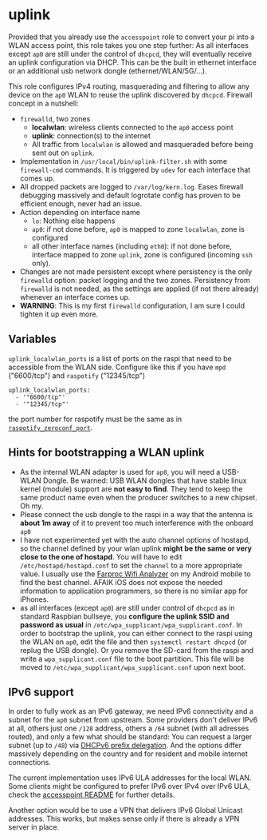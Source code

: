 # uplink

Provided that you already use the `accesspoint` role to convert your pi into a WLAN access point, this role takes you one step further: As all interfaces except `ap0` are still under the control of `dhcpcd`, they will eventually receive an uplink configuration via DHCP. This can be the built in ethernet interface or an additional usb network dongle (ethernet/WLAN/5G/...).

This role configures IPv4 routing, masquerading and filtering to allow any device on the `ap0` WLAN to reuse the uplink discovered by `dhcpcd`.
Firewall concept in a nutshell:

* `firewalld`, two zones
  * **localwlan**: wireless clients connected to the `ap0` access point
  * **uplink**: connection(s) to the internet
  * All traffic from `localwlan` is allowed and masqueraded before being sent out on `uplink`.
* Implementation in `/usr/local/bin/uplink-filter.sh` with some `firewall-cmd` commands. It is triggered by `udev` for each interface that comes up.
* All dropped packets are logged to `/var/log/kern.log`. Eases firewall debugging massively and default logrotate config has proven to be efficient enough, never had an issue.
* Action depending on interface name
    * `lo`: Nothing else happens
    * `ap0`: if not done before, `ap0` is mapped to zone `localwlan`, zone is configured
    * all other interface names (including `eth0`): if not done before, interface mapped to zone `uplink`, zone is configured (incoming `ssh` only).
* Changes are not made persistent except where persistency is the only `firewalld` option: packet logging and the two zones. Persistency from `firewalld` is not needed, as the settings are applied (if not there already) whenever an interface comes up.
* **WARNING**: This is my first `firewalld` configuration, I am sure I could tighten it up even more.

## Variables

`uplink_localwlan_ports` is a list of ports on the raspi that need to be accessible from the WLAN side.
Configure like this if you have `mpd` ("6600/tcp") and `raspotify` ("12345/tcp")

~~~
uplink_localwlan_ports:
  - '"6600/tcp"'
  - '"12345/tcp"'
~~~

the port number for raspotify must be the same as in [`raspotify_zeroconf_port`](../raspotify/README.md).

## Hints for bootstrapping a WLAN uplink

* As the internal WLAN adapter is used for `ap0`, you will need a USB-WLAN Dongle. Be warned: USB WLAN dongles that have stable linux kernel (module) support are **not easy to find**. They tend to keep the same product name even when the producer switches to a new chipset. Oh my.
* Please connect the usb dongle to the raspi in a way that the antenna is **about 1m away** of it to prevent too much interference with the onboard `ap0`
* I have not experimented yet with the auto channel options of hostapd, so the channel defined by your wlan uplink **might be the same or very close to the one of hostapd**. You will have to edit `/etc/hostapd/hostapd.conf` to set the `channel` to a more appropriate value. I usually use the [Farproc Wifi Analyzer](https://play.google.com/store/apps/details?id=com.farproc.wifi.analyzer) on my Android mobile to find the best channel. AFAIK iOS does not expose the needed information to application programmers, so there is no similar app for iPhones.
* as all interfaces (except `ap0`) are still under control of `dhcpcd` as in standard Raspbian bullseye, you **configure the uplink SSID and password as usual** in `/etc/wpa_supplicant/wpa_supplicant.conf`. In order to bootstrap the uplink, you can either connect to the raspi using the WLAN on `ap0`, edit the file and then `systemctl restart dhcpcd` (or replug the USB dongle). Or you remove the SD-card from the raspi and write a `wpa_supplicant.conf` file to the boot partition. This file will be moved to `/etc/wpa_supplicant/wpa_supplicant.conf` upon next boot.

## IPv6 support

In order to fully work as an IPv6 gateway, we need IPv6 connectivity and a subnet for the `ap0` subnet from upstream. Some providers don't deliver IPv6 at all, others just one `/128` address, others a `/64` subnet (with all adresses routed), and only a few what should be standard: You can request a larger subnet (up to `/48`) via [DHCPv6 prefix delegation](https://en.wikipedia.org/wiki/Prefix_delegation). And the options differ massively depending on the country and for resident and mobile internet connections.

The current implementation uses IPv6 ULA addresses for the local WLAN. Some clients might be configured
to prefer IPv6 over IPv4 over IPv6 ULA, check the [accesspoint README](../accesspoint/README.md) for
further details.

Another option would be to use a VPN that delivers IPv6 Global Unicast addresses. This works,
but makes sense only if there is already a VPN server in place.
